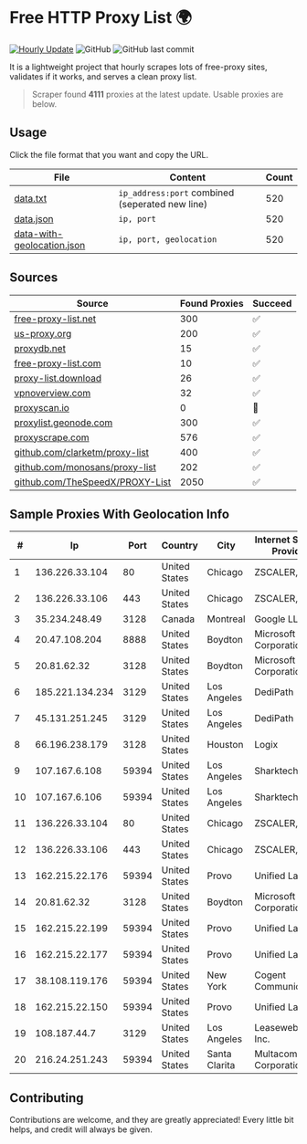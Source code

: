 
# Free HTTP Proxy List 🌍

[![Hourly Update](https://github.com/mertguvencli/http-proxy-list/actions/workflows/main.yml/badge.svg?branch=main)](https://github.com/mertguvencli/http-proxy-list/actions/workflows/main.yml)
![GitHub](https://img.shields.io/github/license/mertguvencli/http-proxy-list)
![GitHub last commit](https://img.shields.io/github/last-commit/mertguvencli/http-proxy-list)

It is a lightweight project that hourly scrapes lots of free-proxy sites, validates if it works, and serves a clean proxy list.


> Scraper found **4111** proxies at the latest update. Usable proxies are below.

## Usage

Click the file format that you want and copy the URL.


|File|Content|Count|
|----|-------|-----|
|[data.txt](https://raw.githubusercontent.com/mertguvencli/http-proxy-list/main/proxy-list/data.txt)|`ip_address:port` combined (seperated new line)|520|
|[data.json](https://raw.githubusercontent.com/mertguvencli/http-proxy-list/main/proxy-list/data.json)|`ip, port`|520|
|[data-with-geolocation.json](https://raw.githubusercontent.com/mertguvencli/http-proxy-list/main/proxy-list/data-with-geolocation.json)|`ip, port, geolocation`|520|

## Sources

|Source|Found Proxies|Succeed|
|------|-------------|-------|
|[free-proxy-list.net](https://free-proxy-list.net)|300|✅|
|[us-proxy.org](https://www.us-proxy.org)|200|✅|
|[proxydb.net](http://proxydb.net)|15|✅|
|[free-proxy-list.com](https://free-proxy-list.com/?page=&port=&type%5B%5D=http&type%5B%5D=https&up_time=0&search=Search)|10|✅|
|[proxy-list.download](https://www.proxy-list.download/HTTP)|26|✅|
|[vpnoverview.com](https://vpnoverview.com/privacy/anonymous-browsing/free-proxy-servers)|32|✅|
|[proxyscan.io](https://www.proxyscan.io)|0|🚫|
|[proxylist.geonode.com](https://proxylist.geonode.com/api/proxy-list?limit=300&page=1&sort_by=lastChecked&sort_type=desc&protocols=http,https)|300|✅|
|[proxyscrape.com](https://api.proxyscrape.com/v2/?request=displayproxies&protocol=http&timeout=10000&country=all&ssl=all&anonymity=all)|576|✅|
|[github.com/clarketm/proxy-list](https://raw.githubusercontent.com/clarketm/proxy-list/master/proxy-list-raw.txt)|400|✅|
|[github.com/monosans/proxy-list](https://raw.githubusercontent.com/monosans/proxy-list/main/proxies/http.txt)|202|✅|
|[github.com/TheSpeedX/PROXY-List](https://raw.githubusercontent.com/TheSpeedX/PROXY-List/master/http.txt)|2050|✅|


## Sample Proxies With Geolocation Info

|#|Ip|Port|Country|City|Internet Service Provider|
|-|--|----|-------|----|-------------------------|
|1|136.226.33.104|80|United States|Chicago|ZSCALER, INC.|
|2|136.226.33.106|443|United States|Chicago|ZSCALER, INC.|
|3|35.234.248.49|3128|Canada|Montreal|Google LLC|
|4|20.47.108.204|8888|United States|Boydton|Microsoft Corporation|
|5|20.81.62.32|3128|United States|Boydton|Microsoft Corporation|
|6|185.221.134.234|3129|United States|Los Angeles|DediPath|
|7|45.131.251.245|3129|United States|Los Angeles|DediPath|
|8|66.196.238.179|3128|United States|Houston|Logix|
|9|107.167.6.108|59394|United States|Los Angeles|Sharktech|
|10|107.167.6.106|59394|United States|Los Angeles|Sharktech|
|11|136.226.33.104|80|United States|Chicago|ZSCALER, INC.|
|12|136.226.33.106|443|United States|Chicago|ZSCALER, INC.|
|13|162.215.22.176|59394|United States|Provo|Unified Layer|
|14|20.81.62.32|3128|United States|Boydton|Microsoft Corporation|
|15|162.215.22.199|59394|United States|Provo|Unified Layer|
|16|162.215.22.177|59394|United States|Provo|Unified Layer|
|17|38.108.119.176|59394|United States|New York|Cogent Communications|
|18|162.215.22.150|59394|United States|Provo|Unified Layer|
|19|108.187.44.7|3129|United States|Los Angeles|Leaseweb USA, Inc.|
|20|216.24.251.243|59394|United States|Santa Clarita|Multacom Corporation|



## Contributing

Contributions are welcome, and they are greatly appreciated! Every
little bit helps, and credit will always be given.

